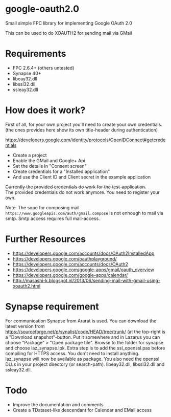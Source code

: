 google-oauth2.0
=================

Small simple FPC library for implementing Google OAuth 2.0

This can be used to do XOAUTH2 for sending mail via GMail


Requirements
============

* FPC 2.6.4+ (others untested)
* Synapse 40+
* libeay32.dll
* libssl32.dll
* ssleay32.dll

How does it work?
=================

First of all, for your own project you'll need to create your own credentials.
(the ones provides here show its own title-header during authentication)

https://developers.google.com/identity/protocols/OpenIDConnect#getcredentials
* Create a project
* Enable the GMail and Google+ Api
* Set the details in "Consent screen"
* Create credentials for a "Installed application"
* And use the Client ID and Client secret in the example application

~~Currently the provided credentials do work for the test-application.~~  
The provided credentials do not work anymore. You need to register your own.

Note: The sope for composing mail `https://www.googleapis.com/auth/gmail.compose` is not
enhough to mail via smtp. Smtp access requires full mail-access.

Further Resources
=================
* https://developers.google.com/accounts/docs/OAuth2InstalledApp
* https://developers.google.com/oauthplayground/
* https://developers.google.com/accounts/docs/OAuth2
* https://developers.google.com/google-apps/gmail/oauth_overview
* https://developers.google.com/google-apps/calendar/
* http://masashi-k.blogspot.nl/2013/06/sending-mail-with-gmail-using-xoauth2.html

Synapse requirement
=================
For communication Synapse from Ararat is used. You can download the latest version from https://sourceforge.net/p/synalist/code/HEAD/tree/trunk/
(at the top-right is a "Download snapshot"-button. Put it somewhere and in Lazarus you can choose "Package" > "Open package file".
Browse to the folder for synapse and choose laz_synapse.lpk.
Extra step is to add the ssl_openssl.pas before compiling for HTTPS access.
You don't need to install anything. laz_synapse will now be available as package.
You also need the openssl DLLs in your project directory (or search-path). libeay32.dll, libssl32.dll and ssleay32.dll.

Todo
====

* Improve the documentation and comments
* Create a TDataset-like descendant for Calendar and EMail access

